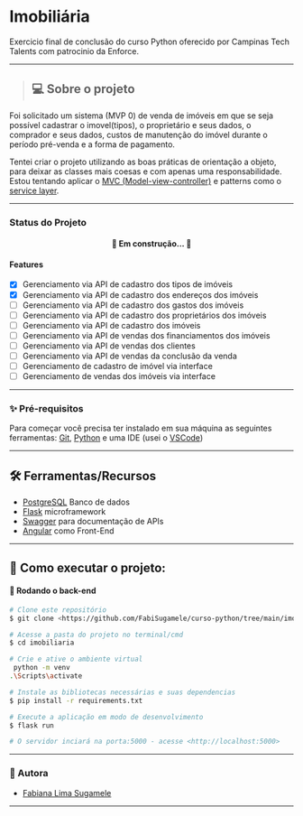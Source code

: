 # Imobiliária
Exercicio final de conclusão do curso Python oferecido por Campinas Tech Talents com patrocinio da Enforce.
_____
>## 💻  Sobre o projeto

Foi solicitado um sistema (MVP 0) de venda de imóveis em que se seja possível cadastrar o imovel(tipos), o proprietário e seus dados, o comprador e seus dados, custos de manutenção do imóvel durante o período pré-venda e a forma de pagamento.

Tentei criar o projeto utilizando as boas práticas de orientação a objeto, para deixar as classes mais coesas e com apenas uma responsabilidade. Estou tentando aplicar o [MVC (Model-view-controller)](https://tableless.com.br/mvc-afinal-e-o-que/#:~:text=MVC%20%C3%A9%20nada%20mais%20que,camada%20de%20controle(controller).) e patterns como o [service layer](https://www.oreilly.com/library/view/architecture-patterns-with/9781492052197/ch04.html).

---
### Status do Projeto

<h4 align="center"> 
	🚧  Em construção...  🚧
</h4>

#### Features

- [X] Gerenciamento via API de cadastro dos tipos de imóveis
- [X] Gerenciamento via API de cadastro dos endereços dos imóveis
- [ ] Gerenciamento via API de cadastro dos gastos dos imóveis
- [ ] Gerenciamento via API de cadastro dos proprietários dos imóveis
- [ ] Gerenciamento via API de cadastro dos imóveis
- [ ] Gerenciamento via API de vendas dos financiamentos dos imóveis
- [ ] Gerenciamento via API de vendas dos clientes 
- [ ] Gerenciamento via API de vendas da conclusão da venda
- [ ] Gerenciamento de cadastro de imóvel via interface
- [ ] Gerenciamento de vendas dos imóveis via interface

---


### ✨ Pré-requisitos

Para começar você precisa ter instalado em sua máquina as seguintes ferramentas:
[Git](https://git-scm.com/), [Python](https://www.python.org/) e uma IDE (usei o [VSCode](https://code.visualstudio.com/))


---
## 🛠 Ferramentas/Recursos

* [PostgreSQL](https://www.postgresql.org/) Banco de dados
* [Flask](https://flask.palletsprojects.com/en/1.1.x/) microframework
* [Swagger](https://pypi.org/project/flask-swagger/) para documentação de APIs
* [Angular](https://angular.io/) como Front-End



---

## 🚀 Como executar o projeto:


#### 🎲 Rodando o back-end 

```bash
# Clone este repositório
$ git clone <https://github.com/FabiSugamele/curso-python/tree/main/imobiliaria>

# Acesse a pasta do projeto no terminal/cmd
$ cd imobiliaria

# Crie e ative o ambiente virtual
 python -m venv 
.\Scripts\activate

# Instale as bibliotecas necessárias e suas dependencias
$ pip install -r requirements.txt

# Execute a aplicação em modo de desenvolvimento
$ flask run

# O servidor inciará na porta:5000 - acesse <http://localhost:5000>
```

---

### :woman: Autora

- [Fabiana Lima Sugamele](https://www.linkedin.com/in/fabianalimasugamele/)



* **



